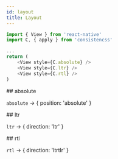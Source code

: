 ```yaml
---
id: layout
title: Layout
---
```


```js
import { View } from 'react-native'
import C, { apply } from 'consistencss'

...
return (
    <View style={C.absolute} />
    <View style={C.ltr} />
    <View style={C.rtl} />
)
```

## absolute

`absolute` -> { position: 'absolute' }

## ltr

`ltr` -> { direction: 'ltr' }

## rtl

`rtl` -> { direction: 'ltrtlr' }
